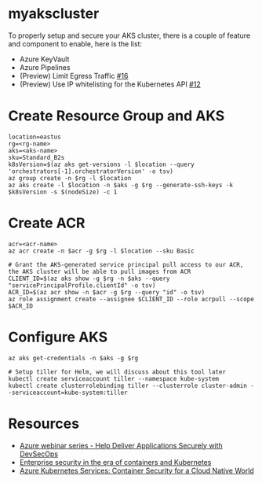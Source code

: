 # myakscluster

To properly setup and secure your AKS cluster, there is a couple of feature and component to enable, here is the list:


- Azure KeyVault
- Azure Pipelines
- (Preview) Limit Egress Traffic [#16](https://github.com/mathieu-benoit/myakscluster/issues/16)
- (Preview) Use IP whitelisting for the Kubernetes API [#12](https://github.com/mathieu-benoit/myakscluster/issues/12)

# Create Resource Group and AKS

```
location=eastus
rg=<rg-name>
aks=<aks-name>
sku=Standard_B2s
k8sVersion=$(az aks get-versions -l $location --query 'orchestrators[-1].orchestratorVersion' -o tsv)
az group create -n $rg -l $location
az aks create -l $location -n $aks -g $rg --generate-ssh-keys -k $k8sVersion -s $(nodeSize) -c 1
```

# Create ACR

```
acr=<acr-name>
az acr create -n $acr -g $rg -l $location --sku Basic

# Grant the AKS-generated service principal pull access to our ACR, the AKS cluster will be able to pull images from ACR
CLIENT_ID=$(az aks show -g $rg -n $aks --query "servicePrincipalProfile.clientId" -o tsv)
ACR_ID=$(az acr show -n $acr -g $rg --query "id" -o tsv)
az role assignment create --assignee $CLIENT_ID --role acrpull --scope $ACR_ID
```

# Configure AKS

```
az aks get-credentials -n $aks -g $rg

# Setup tiller for Helm, we will discuss about this tool later
kubectl create serviceaccount tiller --namespace kube-system
kubectl create clusterrolebinding tiller --clusterrole cluster-admin --serviceaccount=kube-system:tiller
```

# Resources

- [Azure webinar series - Help Deliver Applications Securely with DevSecOps](https://info.microsoft.com/ww-ondemand-help-deliver-applications-securely-with-devsecops-us.html)
- [Enterprise security in the era of containers and Kubernetes](https://mybuild.techcommunity.microsoft.com/sessions/77061)
- [Azure Kubernetes Services: Container Security for a Cloud Native World](https://info.cloudops.com/azure-kubernetes-services-container-security)

